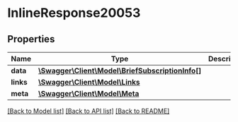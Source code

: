 # InlineResponse20053

## Properties
Name | Type | Description | Notes
------------ | ------------- | ------------- | -------------
**data** | [**\Swagger\Client\Model\BriefSubscriptionInfo[]**](BriefSubscriptionInfo.md) |  | [optional] 
**links** | [**\Swagger\Client\Model\Links**](Links.md) |  | [optional] 
**meta** | [**\Swagger\Client\Model\Meta**](Meta.md) |  | [optional] 

[[Back to Model list]](../../README.md#documentation-for-models) [[Back to API list]](../../README.md#documentation-for-api-endpoints) [[Back to README]](../../README.md)

